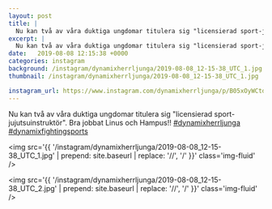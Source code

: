 ```yaml
---
layout: post
title: |
  Nu kan två av våra duktiga ungdomar titulera sig "licensierad sport-jujutsuinstruktör"
excerpt: |
  Nu kan två av våra duktiga ungdomar titulera sig "licensierad sport-jujutsuinstruktör". Bra jobbat Linus och Hampus!!  
date:   2019-08-08 12:15:38 +0000
categories: instagram
background: /instagram/dynamixherrljunga/2019-08-08_12-15-38_UTC_1.jpg
thumbnail: /instagram/dynamixherrljunga/2019-08-08_12-15-38_UTC_1.jpg

instagram_url: https://www.instagram.com/dynamixherrljunga/p/B05xOyWCtdF
---
```

Nu kan två av våra duktiga ungdomar titulera sig "licensierad sport-jujutsuinstruktör". Bra jobbat Linus och Hampus!! [#dynamixherrljunga](https://www.instagram.com/explore/tags/dynamixherrljunga/) [#dynamixfightingsports](https://www.instagram.com/explore/tags/dynamixfightingsports/)



<img src='{{ '/instagram/dynamixherrljunga/2019-08-08_12-15-38_UTC_1.jpg' | prepend: site.baseurl | replace: '//', '/' }}' class='img-fluid' />


<img src='{{ '/instagram/dynamixherrljunga/2019-08-08_12-15-38_UTC_2.jpg' | prepend: site.baseurl | replace: '//', '/' }}' class='img-fluid' />
